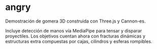 # angry

Demostración de gomera 3D construida con Three.js y Cannon-es.

Incluye detección de manos vía MediaPipe para tensar y disparar proyectiles. Los objetivos cuentan ahora con fracturas dinámicas y estructuras extra compuestas por cajas, cilindros y esferas rompibles.

